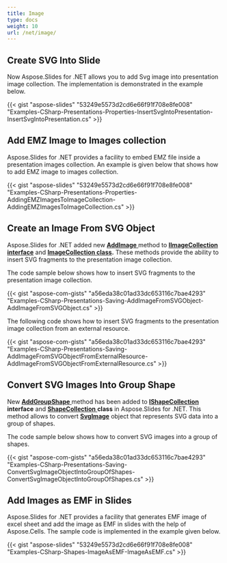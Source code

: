 ```yaml
---
title: Image
type: docs
weight: 10
url: /net/image/
---
```



## **Create SVG Into Slide**
Now Aspose.Slides for .NET allows you to add Svg image into presentation image collection. The implementation is demonstrated in the example below.

{{< gist "aspose-slides" "53249e5573d2cd6e66f91f708e8fe008" "Examples-CSharp-Presentations-Properties-InsertSvgIntoPresentation-InsertSvgIntoPresentation.cs" >}}


## **Add EMZ Image to Images collection**
Aspose.Slides for .NET provides a facility to embed EMZ file inside a presentation images collection. An example is given below that shows how to add EMZ image to images collection.

{{< gist "aspose-slides" "53249e5573d2cd6e66f91f708e8fe008" "Examples-CSharp-Presentations-Properties-AddingEMZImagesToImageCollection-AddingEMZImagesToImageCollection.cs" >}}

## **Create an Image From SVG Object**
Aspose.Slides for .NET added new [**AddImage** ](https://apireference.aspose.com/net/slides/aspose.slides/imagecollection/methods/addimage/index)method to **[IImageCollection **interface**](https://apireference.aspose.com/net/slides/aspose.slides/iimagecollection)** and [**ImageCollection class**](https://apireference.aspose.com/net/slides/aspose.slides/imagecollection)**.** These methods provide the ability to insert SVG fragments to the presentation image collection.

The code sample below shows how to insert SVG fragments to the presentation image collection.



{{< gist "aspose-com-gists" "a56eda38c01ad33dc653116c7bae4293" "Examples-CSharp-Presentations-Saving-AddImageFromSVGObject-AddImageFromSVGObject.cs" >}}

The following code shows how to insert SVG fragments to the presentation image collection from an external resource.



{{< gist "aspose-com-gists" "a56eda38c01ad33dc653116c7bae4293" "Examples-CSharp-Presentations-Saving-AddImageFromSVGObjectFromExternalResource-AddImageFromSVGObjectFromExternalResource.cs" >}}
## **Convert SVG Images Into Group Shape**
New [**AddGroupShape** ](https://apireference.aspose.com/net/slides/aspose.slides/shapecollection/methods/addgroupshape)method has been added to **[IShapeCollection](https://apireference.aspose.com/net/slides/aspose.slides/ishapecollection) interface** and [**ShapeCollection** ](https://apireference.aspose.com/net/slides/aspose.slides/shapecollection)**class** in Aspose.Slides for .NET. This method allows to convert [**SvgImage**](https://apireference.aspose.com/net/slides/aspose.slides/svgimage) object that represents SVG data into a group of shapes.

The code sample below shows how to convert SVG images into a group of shapes.

{{< gist "aspose-com-gists" "a56eda38c01ad33dc653116c7bae4293" "Examples-CSharp-Presentations-Saving-ConvertSvgImageObjectIntoGroupOfShapes-ConvertSvgImageObjectIntoGroupOfShapes.cs" >}}

## **Add Images as EMF in Slides**
Aspose.Slides for .NET provides a facility that generates EMF image of excel sheet and add the image as EMF in slides with the help of Aspose.Cells. The sample code is implemented in the example given below.

{{< gist "aspose-slides" "53249e5573d2cd6e66f91f708e8fe008" "Examples-CSharp-Shapes-ImageAsEMF-ImageAsEMF.cs" >}}

